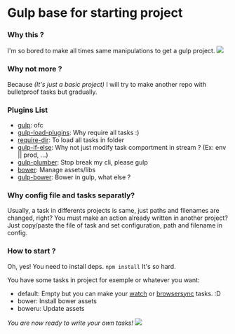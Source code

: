 # Gulp base for starting project

### Why this ?
I'm so bored to make all times same manipulations to get a gulp project.
![](http://i.imgur.com/SvVIX4w.gif)

### Why not more ?
Because *(It's just a basic project)*
I will try to make another repo with bulletproof tasks but gradually.

### Plugins List
- [gulp](https://www.npmjs.com/package/gulp): ofc
- [gulp-load-plugins](https://www.npmjs.com/package/gulp-load-plugins): Why require all tasks :)
- [require-dir](https://www.npmjs.com/package/require-dir): To load all tasks in folder
- [gulp-if-else](https://www.npmjs.com/package/gulp-if-else): Why not just modify task comportment in stream ? (Ex: env || prod, ...)
- [gulp-plumber](https://www.npmjs.com/package/gulp-plumber): Stop break my cli, please gulp
- [bower](https://www.npmjs.com/package/bower): Manage assets/libs
- [gulp-bower](https://www.npmjs.com/package/gulp-bower): Bower in gulp, what else ?

### Why config file and tasks separatly?
Usually, a task in differents projects is same, just paths and filenames are changed, right?
You must make an action already written in another project? Just copy/paste the file of task and set configuration, path and filename in config.

### How to start ?
Oh, yes! You need to install deps.
`npm install` It's so hard.

You have some tasks in project for exemple or whatever you want:
- default: Empty but you can make your [watch](https://www.npmjs.com/package/gulp-watch) or [browsersync](http://www.browsersync.io/docs/gulp/) tasks. :D
- bower: Install bower assets
- boweru: Update assets

*You are now ready to write your own tasks!*
![](http://i.imgur.com/vkK6YrI.gif)
